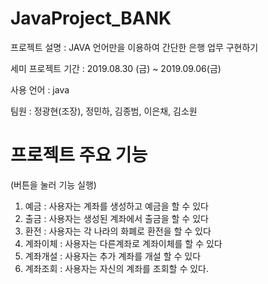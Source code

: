 # JavaProject_BANK
프로젝트 설명 : JAVA 언어만을 이용하여 간단한 은행 업무 구현하기

세미 프로젝트 기간 : 2019.08.30 (금) ~ 2019.09.06(금)

사용 언어 : java

팀원 : 정광현(조장), 정민하, 김종범, 이은채, 김소원

# 프로젝트 주요 기능
(버튼을 눌러 기능 실행)
1. 예금 : 사용자는 계좌를 생성하고 예금을 할 수 있다 
2. 출금 : 사용자는 생성된 계좌에서 출금을 할 수 있다
3. 환전 : 사용자는 각 나라의 화폐로 환전을 할 수 있다
4. 계좌이체 : 사용자는 다른계좌로 계좌이체를 할 수 있다 
5. 계좌개설 : 사용자는 추가 계좌를 개설 할 수 있다
6. 계좌조회 : 사용자는 자신의 계좌를 조회할 수 있다.
